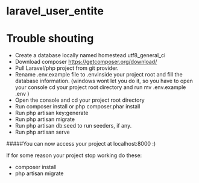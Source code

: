 # laravel_user_entite

# Trouble shouting 


- Create a database locally named homestead utf8_general_ci
- Download composer https://getcomposer.org/download/
- Pull Laravel/php project from git provider.
- Rename .env.example file to .envinside your project root and fill the database information. (windows wont let you do it, so you have to open your console cd your project root directory and run mv .env.example .env )
- Open the console and cd your project root directory
- Run composer install or php composer.phar install
- Run php artisan key:generate
- Run php artisan migrate
- Run php artisan db:seed to run seeders, if any.
- Run php artisan serve

#####You can now access your project at localhost:8000 :)

If for some reason your project stop working do these:

- composer install
- php artisan migrate
